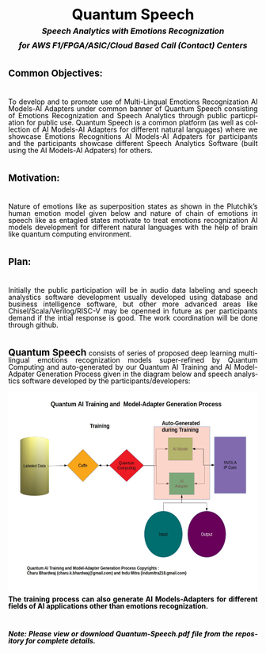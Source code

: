 <!DOCTYPE HTML PUBLIC "-//W3C//DTD HTML 4.0 Transitional//EN">

<html>
<head>
    <meta http-equiv="content-type" content="text/html; charset=utf-8"/>
    <meta name="generator" content="LibreOffice 6.0.7.3 (Linux)"/>
    <meta name="created" content="2019-06-12T10:44:16"/>
    <meta name="changed" content="2019-06-16T22:39:29"/>
</head>
<body lang="en-IN" text="#000000" dir="ltr">
<p class="western" align="center" style="margin-bottom: 0cm; line-height: 100%">
<font size="6" style="font-size: 22pt"><b>Quantum Speech</b></font></p>
<p class="western" align="center" style="margin-bottom: 0cm; line-height: 100%">
<font size="3" style="font-size: 12pt"><i><b>Speech Analytics with
Emotions Recognization</b></i></font></p>
<p class="western" align="center" style="margin-bottom: 0cm; line-height: 100%">
<font size="3" style="font-size: 12pt"><i><b>for AWS
F1/FPGA/ASIC/Cloud Based Call (Contact) Centers</b></i></font></p>
<p class="western" align="left" style="margin-bottom: 0cm; line-height: 100%">
<br/>

</p>
<p class="western" align="left" style="margin-bottom: 0cm; line-height: 100%">
<font size="4" style="font-size: 14pt"><b>Common Objectives:</b></font></p>
<p class="western" style="margin-bottom: 0cm; line-height: 100%"><br/>

</p>
<p class="western" align="justify" style="margin-bottom: 0cm; line-height: 100%">
To develop and to promote use of Multi-Lingual Emotions Recognization
AI Models-AI Adapters under common banner of Quantum Speech
consisting of Emotions Recognization and Speech Analytics through
public particpiation for public use.<span style="font-weight: normal">
</span><span style="font-style: normal"><span style="text-decoration: none"><span style="font-weight: normal">Quantum
Speech is a common platform (as well as collection of AI Models-AI
Adapters for different natural languages)  where we showcase Emotions
Recognitions AI Models-AI Adpaters for participants and the
participants showcase different Speech Analytics Software (built
using the AI Models-AI Adpaters) for others.</span></span></span></p>
<p class="western" align="justify" style="margin-bottom: 0cm; font-weight: normal; line-height: 100%">
<br/>

</p>
<p class="western" align="justify" style="margin-bottom: 0cm; line-height: 100%">
<font size="4" style="font-size: 14pt"><b>Motivation:</b></font></p>
<p class="western" align="justify" style="margin-bottom: 0cm; line-height: 100%">
<br/>

</p>
<p class="western" align="justify" style="margin-bottom: 0cm; line-height: 100%">
Nature of emotions like as superposition states as shown in the
Plutchik’s human emotion model given below and nature of chain of
emotions in speech  like as entagled states motivate to treat
emotions recognization AI models development for different natural
languages with the help of brain like quantum computing environment. 
</p>
<p class="western" align="justify" style="margin-bottom: 0cm; line-height: 100%">
<br/>

</p>
<p class="western" align="justify" style="margin-bottom: 0cm; line-height: 100%">
<font size="4" style="font-size: 14pt"><b>Plan: </b></font>
</p>
<p class="western" align="justify" style="margin-bottom: 0cm; line-height: 100%">
<br/>

</p>
<p class="western" align="justify" style="margin-bottom: 0cm; line-height: 100%">
Initially the public participation will be in audio data labeling and
speech analystics software development usually developed using
database and business intelligence software, but other more advanced
areas like Chisel/Scala/Verilog/RISC-V may be openned in future as
per participants demand if the intial response is good. The work
coordination will be done through github. 
</p>
<p class="western" align="justify" style="margin-bottom: 0cm; line-height: 100%">
<br/>

</p>
<p class="western" align="justify" style="margin-bottom: 0cm; line-height: 100%">
<font size="4" style="font-size: 14pt"><b>Quantum Speech</b></font> 
consists of series of proposed deep learning multi-lingual emotions
recognization models super-refined by Quantum Computing  and
auto-generated by our Quantum AI Training and AI Model-Adpater
Generation Process given in the diagram below and speech analystics
software developed by the participants/developers:  
</p>
<p class="western" align="justify" style="margin-bottom: 0cm; line-height: 100%">
<img src="README_html_665585c997288ffe.jpg" name="Image5" align="left" width="643" height="412" border="0"/>
<br/>

</p>
<p class="western" align="justify" style="margin-bottom: 0cm; line-height: 100%">
<b>The training process can also generate AI Models-Adapters for
different fields of AI applications other than emotions
recognization.</b></p>
<p class="western" align="justify" style="margin-bottom: 0cm; line-height: 100%">
<br/>

</p>
<p class="western" align="justify" style="margin-bottom: 0cm; line-height: 100%">
<i><b>Note: Please view or download Quantum-Speech.pdf file from the
repository for complete details.</b></i></p>
</body>
</html>
